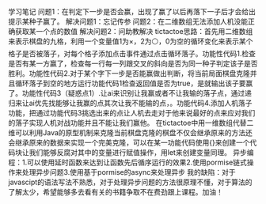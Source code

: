 学习笔记
问题1：在判定下一步是否会赢，出现了赢了以后再落下一子后才会给出提示某种子赢了。
解决问题1：忘记传参
问题2：在二维数组无法添加人机没能正确获取某一个点的数值
解决问题2：问助教解决
tictactoe思路：首先用二维数组来表示棋盘的九格，利用一个变量值1为×，2为⚪，0为空的循环变化来表示某个格子是否被落子，对每个格子添加点击事件通过点击循环落子。功能性代码1.检查是否有某一方赢了，检查每一行每一列跟交叉的斜向是否为同一种子判定该子是否胜利。功能性代码2.对于某个字下一步是否能赢做出判断，将当前局面棋盘克隆并且循环落子到空的地方运行功能代码1检查返回值是否为true，是就输出该子要赢了。功能性代码3（疑惑点1）.让ai来识别让我赢或者不让我输的落子点，通过递归来让ai优先找能够让我赢的点其次让我不能输的点，。功能代码4.添加人机落子功能，把通过功能代码3挑选出来的点让人机去走对于他来说最好的点来应对我们的落子实现人机对战功能并且不能让我们赢他。
在tictactoe中用一维数组代替二维可以利用Java的原型机制来克隆当前棋盘克隆的棋盘不仅会继承原来的方法还会继承原来的数据来实现一个完美克隆，可以在某一功能代码使用{}来创建一个代码块让我们能够反腐对其中的变量进行赋值操作，用let来创建变量同理。
异步编程：1.可以使用延时函数来达到让函数先后循序运行的效果2.使用pormise链式操作来处理异步问题3.使用基于pormise的async来处理异步
我的缺陷：对于javascipt的语法写法不熟悉，对于处理异步问题的方法很原理不懂，对于算法的了解太少，希望能够多去看有关的书籍争取不在费劲跟上课程。加油！